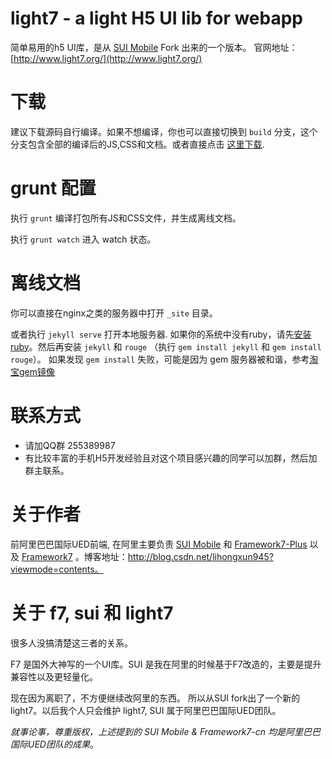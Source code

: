 # light7 - a light H5 UI lib for webapp

简单易用的h5 UI库，是从 [SUI Mobile](https://github.com/sdc-alibaba/SUI-Mobile) Fork 出来的一个版本。 官网地址： [http://www.light7.org/](http://www.light7.org/)

# 下载

建议下载源码自行编译。如果不想编译，你也可以直接切换到 `build` 分支，这个分支包含全部的编译后的JS,CSS和文档。或者直接点击 [这里下载](https://github.com/lihongxun945/light7/archive/build.zip).

# grunt 配置

执行 `grunt` 编译打包所有JS和CSS文件，并生成离线文档。

执行 `grunt watch` 进入 watch 状态。


# 离线文档


你可以直接在nginx之类的服务器中打开 `_site` 目录。

或者执行 `jekyll serve` 打开本地服务器. 如果你的系统中没有ruby，请先[安装ruby](https://www.ruby-lang.org/en/documentation/installation/)。然后再安装 `jekyll` 和 `rouge` （执行 `gem install jekyll` 和 `gem install rouge`）。
如果发现 `gem install` 失败，可能是因为 gem 服务器被和谐，参考[淘宝gem镜像](https://ruby.taobao.org/)


# 联系方式

- 请加QQ群 255389987
- 有比较丰富的手机H5开发经验且对这个项目感兴趣的同学可以加群，然后加群主联系。

# 关于作者

前阿里巴巴国际UED前端, 在阿里主要负责 [SUI Mobile](https://github.com/sdc-alibaba/SUI-Mobile) 和 [Framework7-Plus](https://github.com/sdc-fe/Framework7-Plus) 以及 [Framework7](http://framework7.taobao.org/) 。博客地址：http://blog.csdn.net/lihongxun945?viewmode=contents。

# 关于 f7, sui 和 light7

很多人没搞清楚这三者的关系。

F7 是国外大神写的一个UI库。SUI 是我在阿里的时候基于F7改造的，主要是提升兼容性以及更轻量化。

现在因为离职了，不方便继续改阿里的东西。 所以从SUI fork出了一个新的 light7。以后我个人只会维护 light7, SUI 属于阿里巴巴国际UED团队。

*就事论事，尊重版权，上述提到的 SUI Mobile & Framework7-cn 均是阿里巴巴国际UED团队的成果*。
